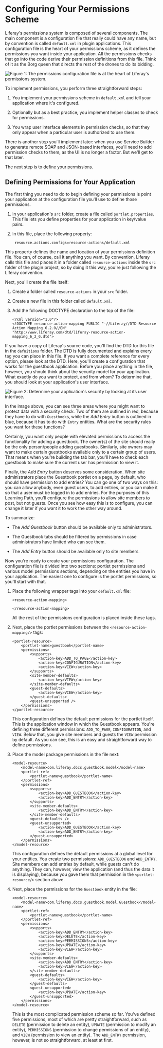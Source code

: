 # Configuring Your Permissions Scheme

Liferay's permissions system is composed of several components. The main
component is a configuration file that really could have any name, but by
convention is called `default.xml` in plugin applications. This configuration
file is the heart of your permissions scheme, as it defines the permissions you
want inside your application. All the permissions checks that go into the code
derive their permission definitions from this file. Think of it as the Borg
queen that directs the rest of the drones to do its bidding. 

![Figure 1: The permissions configuration file is at the heart of Liferay's permissions system.](../../images/liferay-permissions.png)

To implement permissions, you perform three straightforward steps: 

1. You implement your permissions scheme in `default.xml` and tell your
application where it's configured. 

2. Optionally but as a best practice, you implement helper classes to check for
permissions. 

3. You wrap user interface elements in permission checks, so that they only
appear when a particular user is authorized to use them. 

There is another step you'll implement later: when you use Service Builder to
generate remote SOAP and JSON-based interfaces, you'll need to add permission
checks to them, as the UI is no longer a factor. But we'll get to that later. 

The next step is to define your permissions. 

## Defining Permissions for Your Application

The first thing you need to do to begin defining your permissions is point your
application at the configuration file you'll use to define those permissions. 

1. In your application's `src` folder, create a file called
   `portlet.properties`. This file lets you define properties for your application
   in key/value pairs. 

2. In this file, place the following property: 

        resource.actions.configs=resource-actions/default.xml

This property defines the name and location of your permissions definition file.
You can, of course, call it anything you want. By convention, Liferay calls this
file and places it in a folder called `resource-actions` inside the `src` folder
of the plugin project, so by doing it this way, you're just following the
Liferay convention. 

Next, you'll create the file itself: 

1.  Create a folder called `resource-actions` in your `src` folder. 

2.  Create a new file in this folder called `default.xml`. 

3.  Add the following DOCTYPE declaration to the top of the file: 

        <?xml version="1.0"?>
        <!DOCTYPE resource-action-mapping PUBLIC "-//Liferay//DTD Resource Action Mapping 6.2.0//EN"
    	"http://www.liferay.com/dtd/liferay-resource-action- mapping_6_2_0.dtd">

If you have a copy of Liferay's source code, you'll find the DTD for this file
in the `defnitions` folder. The DTD is fully documented and explains every tag
you can place in this file. If you want a complete reference for every option,
please look at the DTD. Here, you'll create a configuration that works for the
guestbook application. Before you place anything in the file, however, you
should think about the security model for your application. What exactly do you
want to protect, and from whom? To determine that, you should look at your
application's user interface. 

![Figure 2: Determine your application's security by looking at its user interface.](../../images/guestbook-security.png)

In the image above, you can see three areas where you might want to protect data
with a security check. Two of them are outlined in red, because they have to do
with `Guestbook`s, while the *Add Entry* button is outlined in blue, because it
has to do with `Entry` entities. What are the security rules you want for these
functions? 

Certainly, you want only people with elevated permissions to access the
functionality for adding a guestbook. The owner(s) of the site should really be
the only person/people adding guestbooks. Similarly, site owners may want to
make certain guestbooks available only to a certain group of users. That means
when you're building the tab bar, you'll have to check each guestbook to make
sure the current user has permission to view it. 

Finally, the *Add Entry* button deserves some consideration. When site
administrators place the Guestbook portlet on a page, by default, who should
have permission to add entries? You can go one of two ways on this: you can allow
anybody, even guest users, to add entries, or you can make it so that a user
must be logged in to add entries. For the purposes of this Learning Path, you'll
configure the permissions to allow site members to post, but not guests. Once
you see how easy this is to configure, you can change it later if you want it to
work the other way around. 

To summarize: 

- The *Add Guestbook* button should be available only to administrators. 

- The Guestbook tabs should be filtered by permissions in case administrators
  have limited who can see them. 

- The *Add Entry* button should be available only to site members. 

Now you're ready to create your permissions configuration. The configuration
file is divided into two sections: portlet permissions and various model
permissions sections, depending on the entities you have in your application.
The easiest one to configure is the portlet permissions, so you'll start with
that. 

1.  Place the following wrapper tags into your `default.xml` file: 

        <resource-action-mapping>

        </resource-action-mapping>

    All the rest of the permissions configuration is placed inside these tags. 

2.  Next, place the portlet permissions between the `<resource-action-mapping/>`
    tags: 

        <portlet-resource>
            <portlet-name>guestbook</portlet-name>
            <permissions>
                <supports>
                    <action-key>ADD_TO_PAGE</action-key>
                    <action-key>CONFIGURATION</action-key>
                    <action-key>VIEW</action-key>
                </supports>
                <site-member-defaults>
                    <action-key>VIEW</action-key>
                </site-member-defaults>
                <guest-defaults>
                    <action-key>VIEW</action-key>
                </guest-defaults>
                <guest-unsupported />
            </permissions>
        </portlet-resource>

    This configuration defines the default permissions for the portlet itself.
    This is the application window in which the Guestbook appears. You're
    defining three different permissions: `ADD_TO_PAGE`, `CONFIGURATION`, and
    `VIEW`. Below that, you give site members and guests the `VIEW` permission
    by default. As you can see, this is an easy and straightforward way to
    define permissions. 

3.  Place the model package permissions in the file next: 

        <model-resource>
            <model-name>com.liferay.docs.guestbook.model</model-name>
            <portlet-ref>
                <portlet-name>guestbook</portlet-name>
            </portlet-ref>
            <permissions>
                <supports>
                    <action-key>ADD_GUESTBOOK</action-key>
                    <action-key>ADD_ENTRY</action-key>
                </supports>
                <site-member-defaults>
                    <action-key>ADD_ENTRY</action-key>
                </site-member-defaults>
                <guest-defaults />
                <guest-unsupported>
                    <action-key>ADD_GUESTBOOK</action-key>
                    <action-key>ADD_ENTRY</action-key>
                </guest-unsupported>
            </permissions>
        </model-resource> 

    This configuration defines the default permissions at a global level for
    your entities. You create two permissions: `ADD_GUESTBOOK` and `ADD_ENTRY`.
    Site members can add entries by default, while guests can't do anything. They
    can, however, view the application (and thus the data it is displaying),
    because you gave them that permission in the `<portlet-resource/>` section
    above. 

4.  Next, place the permissions for the `Guestbook` entity in the file: 

        <model-resource>
            <model-name>com.liferay.docs.guestbook.model.Guestbook</model-name>
            <portlet-ref>
                <portlet-name>guestbook</portlet-name>
            </portlet-ref>
            <permissions>
                <supports>
                    <action-key>ADD_ENTRY</action-key>
                    <action-key>DELETE</action-key>
                    <action-key>PERMISSIONS</action-key>
                    <action-key>UPDATE</action-key>
                    <action-key>VIEW</action-key>
                </supports>
                <site-member-defaults>
                    <action-key>ADD_ENTRY</action-key>
                    <action-key>VIEW</action-key>
                </site-member-defaults>
                <guest-defaults>
                    <action-key>VIEW</action-key>
                </guest-defaults>
                <guest-unsupported>
                    <action-key>UPDATE</action-key>
                </guest-unsupported>
            </permissions>
        </model-resource>

    This is the most complicated permission scheme so far. You've defined five
    permissions, most of which are pretty straightforward, such as `DELETE`
    (permission to delete an entity), `UPDATE` (permission to modify an entity),
    `PERMISSIONS` (permission to change permissions of an entity), and `VIEW`
    (permission to view an entity). The `ADD_ENTRY` permission, however, is not
    so straightforward, at least at first. 
